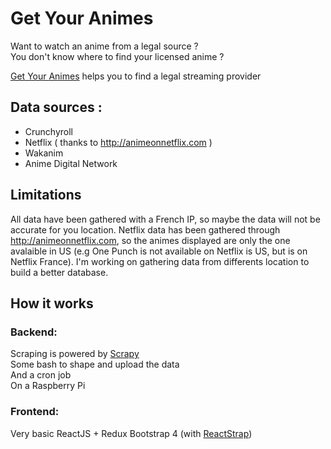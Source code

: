 # Get Your Animes

Want to watch an anime from a legal source ?  
You don't know where to find your licensed anime ?

[Get Your Animes](https://getyouranimes.com) helps you to find a legal streaming provider

## Data sources :
- Crunchyroll
- Netflix ( thanks to http://animeonnetflix.com )
- Wakanim
- Anime Digital Network

## Limitations
All data have been gathered with a French IP, so maybe the data will not be accurate for you location.
Netflix data has been gathered through http://animeonnetflix.com, so the animes displayed are only the one avalaible in US (e.g One Punch is not available on Netflix is US, but is on Netflix France).
I'm working on gathering data from differents location to build a better database.

## How it works
### Backend:  
Scraping is powered by [Scrapy](https://scrapy.org/)  
Some bash to shape and upload the data  
And a cron job  
On a Raspberry Pi

### Frontend:  
Very basic ReactJS + Redux
Bootstrap 4 (with [ReactStrap](https://reactstrap.github.io/))  
